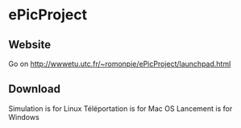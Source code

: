 # ePicProject

## Website
Go on http://wwwetu.utc.fr/~romonpie/ePicProject/launchpad.html

## Download
Simulation is for Linux
Téléportation is for Mac OS
Lancement is for Windows
